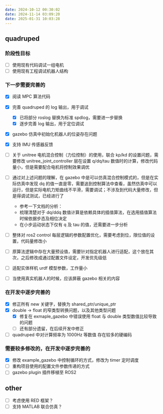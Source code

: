 ```yaml
---
date: 2024-10-12 00:30:02
date: 2024-11-14 03:09:20
date: 2025-01-31 10:03:28
---
```


## quadruped

### 阶段性目标

- [ ] 使用现有代码调试一组电机
- [ ] 使用现有工程调试机器人结构

### 下一步需要完善的

- [x] 阅读 MPC 算法代码
- [x] 完善 quadruped 的 log 输出，用于调试
  - [x] 已将部分 roslog 替换为标准 spdlog，需要进一步替换
  - [x] 逐步完善 log 输出，用于定位调试
- [x] gazebo 仿真中初始化机器人的位姿存在问题
- [x] 支持 IMU 传感器反馈

- [ ] 关于 unitree 电机混合控制（力位控制）的使用，联合 kp/kd 的设置问题，需要修改 unitree_joint_controller 层在设置 q/dq/tau 数值时的计算，修改代码量小，但是需要配合电机将控制效果调优

- [ ] 通过对上述问题的理解，在 gazebo 中是可以仿真混合控制模式的，但是在实际仿真中发现 dq 的值一直是零，需要追到控制算法中查看，虽然仿真中可以运行，但是实际电机力矩曲线不平滑，需要调试；不涉及到代码大量修改，但是得调试测试，已经进行了

  - 参考一下文档的分析：[](quadruped/test/controllers/qr_swing_leg_controller.md)
  - 梳理清楚对于 dq/ddq 数值计算是依赖具体的插值算法，在选用插值算法时候依据步态及相位决定
  - 在小步运动状态下仅有 q 及 tau 的值，还需要进一步分析

- [ ] 整体对 ros2 control 每层逻辑的参数配置优化，需要考虑到位，限位值的设置，代码量修改小
- [ ] 原算法逻辑中存在大量预设值，需要针对指定机器人进行适配，这个放在其次，之后修改成通过配置文件设定，开发优先级低
- [ ] 适配实体样机 urdf 模型参数，工作量小

- [ ] 当使用真实机器人的时候，应该屏蔽 gazebo 相关的内容

### 在开发中逐步完善的

- [x] 修正所有 new 关键字，替换为 shared_ptr/unique_ptr
- [x] double -> float 的窄类型转换问题，以及其他类型问题
  - [x] 修复在 exmaple_gazebo 中错误使用 float 与 double 类型数值比较导致的问题
  - [ ] 还有部分遗留，在后续开发中修正
- [ ] quadruped 中对计算频率为 1000Hz 等数值 存在较多的硬编码

### 需要较多修改的，在开发中逐步完善的

- [x] 修改 example_gazebo 中控制循环的方式，修改为 timer 定时调度
- [ ] 重构项目使用的配置文件参数传递的方式
- [ ] gazebo plugin 插件移植至 ROS2

## other

- [ ] 考虑使用 RED 框架？
- [ ] 支持 MATLAB 联合仿真？
